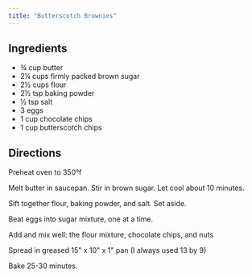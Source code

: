 ```yaml
---
title: "Butterscotch Brownies"
---
```


## Ingredients

- ¾ cup butter
- 2¼ cups firmly packed brown sugar
- 2½ cups flour
- 2½ tsp baking powder
- ½ tsp salt
- 3 eggs
- 1 cup chocolate chips
- 1 cup butterscotch chips

## Directions

Preheat oven to 350°f

Melt butter in saucepan. Stir in brown sugar. Let cool about 10 minutes.

Sift together flour, baking powder, and salt. Set aside.

Beat eggs into sugar mixture, one at a time.

Add and mix well: the flour mixture, chocolate chips, and nuts

Spread in greased 15" x 10" x 1" pan (I always used 13 by 9)

Bake 25-30 minutes.
